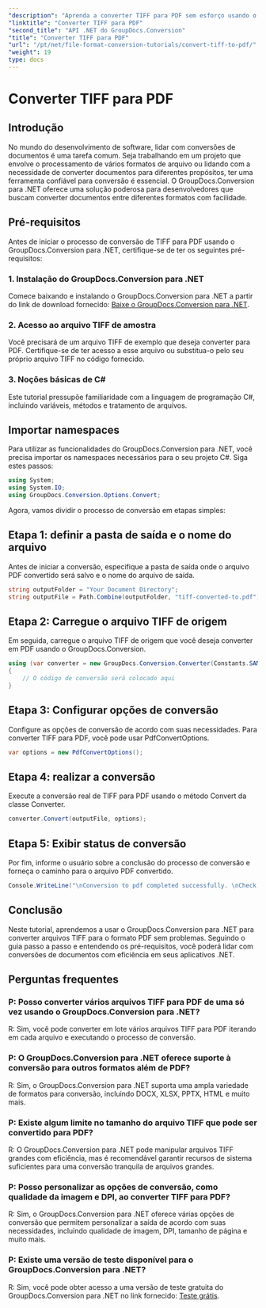 ```yaml
---
"description": "Aprenda a converter TIFF para PDF sem esforço usando o GroupDocs.Conversion para .NET. Uma solução de conversão de documentos simples, eficiente e integrada."
"linktitle": "Converter TIFF para PDF"
"second_title": "API .NET do GroupDocs.Conversion"
"title": "Converter TIFF para PDF"
"url": "/pt/net/file-format-conversion-tutorials/convert-tiff-to-pdf/"
"weight": 19
type: docs
---
```

# Converter TIFF para PDF

## Introdução

No mundo do desenvolvimento de software, lidar com conversões de documentos é uma tarefa comum. Seja trabalhando em um projeto que envolve o processamento de vários formatos de arquivo ou lidando com a necessidade de converter documentos para diferentes propósitos, ter uma ferramenta confiável para conversão é essencial. O GroupDocs.Conversion para .NET oferece uma solução poderosa para desenvolvedores que buscam converter documentos entre diferentes formatos com facilidade.

## Pré-requisitos

Antes de iniciar o processo de conversão de TIFF para PDF usando o GroupDocs.Conversion para .NET, certifique-se de ter os seguintes pré-requisitos:

### 1. Instalação do GroupDocs.Conversion para .NET
Comece baixando e instalando o GroupDocs.Conversion para .NET a partir do link de download fornecido: [Baixe o GroupDocs.Conversion para .NET](https://releases.groupdocs.com/conversion/net/).

### 2. Acesso ao arquivo TIFF de amostra
Você precisará de um arquivo TIFF de exemplo que deseja converter para PDF. Certifique-se de ter acesso a esse arquivo ou substitua-o pelo seu próprio arquivo TIFF no código fornecido.

### 3. Noções básicas de C#
Este tutorial pressupõe familiaridade com a linguagem de programação C#, incluindo variáveis, métodos e tratamento de arquivos.

## Importar namespaces

Para utilizar as funcionalidades do GroupDocs.Conversion para .NET, você precisa importar os namespaces necessários para o seu projeto C#. Siga estes passos:

```csharp
using System;
using System.IO;
using GroupDocs.Conversion.Options.Convert;
```

Agora, vamos dividir o processo de conversão em etapas simples:

## Etapa 1: definir a pasta de saída e o nome do arquivo

Antes de iniciar a conversão, especifique a pasta de saída onde o arquivo PDF convertido será salvo e o nome do arquivo de saída.

```csharp
string outputFolder = "Your Document Directory";
string outputFile = Path.Combine(outputFolder, "tiff-converted-to.pdf");
```

## Etapa 2: Carregue o arquivo TIFF de origem

Em seguida, carregue o arquivo TIFF de origem que você deseja converter em PDF usando o GroupDocs.Conversion.

```csharp
using (var converter = new GroupDocs.Conversion.Converter(Constants.SAMPLE_TIFF))
{
    // O código de conversão será colocado aqui
}
```

## Etapa 3: Configurar opções de conversão

Configure as opções de conversão de acordo com suas necessidades. Para converter TIFF para PDF, você pode usar PdfConvertOptions.

```csharp
var options = new PdfConvertOptions();
```

## Etapa 4: realizar a conversão

Execute a conversão real de TIFF para PDF usando o método Convert da classe Converter.

```csharp
converter.Convert(outputFile, options);
```

## Etapa 5: Exibir status de conversão

Por fim, informe o usuário sobre a conclusão do processo de conversão e forneça o caminho para o arquivo PDF convertido.

```csharp
Console.WriteLine("\nConversion to pdf completed successfully. \nCheck output in {0}", outputFolder);
```

## Conclusão

Neste tutorial, aprendemos a usar o GroupDocs.Conversion para .NET para converter arquivos TIFF para o formato PDF sem problemas. Seguindo o guia passo a passo e entendendo os pré-requisitos, você poderá lidar com conversões de documentos com eficiência em seus aplicativos .NET.

## Perguntas frequentes

### P: Posso converter vários arquivos TIFF para PDF de uma só vez usando o GroupDocs.Conversion para .NET?

R: Sim, você pode converter em lote vários arquivos TIFF para PDF iterando em cada arquivo e executando o processo de conversão.

### P: O GroupDocs.Conversion para .NET oferece suporte à conversão para outros formatos além de PDF?

R: Sim, o GroupDocs.Conversion para .NET suporta uma ampla variedade de formatos para conversão, incluindo DOCX, XLSX, PPTX, HTML e muito mais.

### P: Existe algum limite no tamanho do arquivo TIFF que pode ser convertido para PDF?

R: O GroupDocs.Conversion para .NET pode manipular arquivos TIFF grandes com eficiência, mas é recomendável garantir recursos de sistema suficientes para uma conversão tranquila de arquivos grandes.

### P: Posso personalizar as opções de conversão, como qualidade da imagem e DPI, ao converter TIFF para PDF?

R: Sim, o GroupDocs.Conversion para .NET oferece várias opções de conversão que permitem personalizar a saída de acordo com suas necessidades, incluindo qualidade de imagem, DPI, tamanho de página e muito mais.

### P: Existe uma versão de teste disponível para o GroupDocs.Conversion para .NET?

R: Sim, você pode obter acesso a uma versão de teste gratuita do GroupDocs.Conversion para .NET no link fornecido: [Teste grátis](https://releases.groupdocs.com/).